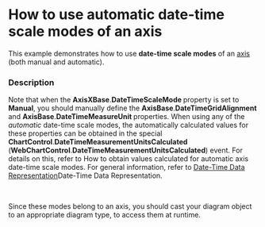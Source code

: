# How to use automatic date-time scale modes of an axis


<p>This example demonstrates how to use <strong>date-time scale modes</strong> of an <a href="http://devexpress.com/Help/Content.aspx?help=XtraCharts&document=CustomDocument6016.htm"><u>axis</u></a> (both manual and automatic).</p>


<h3>Description</h3>

<p>Note that when the <strong>AxisXBase</strong>.<strong>DateTimeScaleMode </strong>property is set to <strong>Manual</strong>, you should manually define the <strong>AxisBase</strong>.<strong>DateTimeGridAlignment </strong>and <strong>AxisBase</strong>.<strong>DateTimeMeasureUnit </strong>properties. When using any of the <i>automatic </i>date-time scale modes, the automatically calculated values for these properties can be obtained in the special <strong>ChartControl</strong>.<strong>DateTimeMeasurementUnitsCalculated </strong>(<strong>WebChartControl</strong>.<strong>DateTimeMeasurementUnitsCalculated</strong>) event. For details on this, refer to <a data-ticket="E1529">How to obtain values calculated for automatic axis date-time scale modes</a>. For general information, refer to <a href="http://documentation.devexpress.com/#WindowsForms/CustomDocument6247"><u>Date-Time Data Representation</u></a>Date-Time Data Representation.</p><br />
<p>Since these modes belong to an axis, you should cast your diagram object to an appropriate diagram type, to access them at runtime.</p>

<br/>


